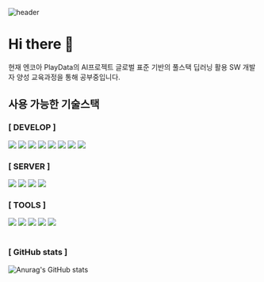 ![header](https://capsule-render.vercel.app/api?type=waving&color=auto&height=150&section=header&text=Moonletter_World!&fontSize=70&animation=fadeIn&fontAlignY=55)

# Hi there 👋
<p>현재 엔코아 PlayData의 AI프로젝트 글로벌 표준 기반의 풀스택 딥러닝 활용 SW 개발자 양성 교육과정을 통해 공부중입니다.</p>

<!--
**Moonletter/Moonletter** is a ✨ _special_ ✨ repository because its `README.md` (this file) appears on your GitHub profile.

Here are some ideas to get you started:

- 🔭 I’m currently working on ...
- 🌱 I’m currently learning ...
- 👯 I’m looking to collaborate on ...
- 🤔 I’m looking for help with ...
- 💬 Ask me about ...
- 📫 How to reach me: ...
- 😄 Pronouns: ...
- ⚡ Fun fact: ...
-->

<div>
  <h2>사용 가능한 기술스택</h2>
  <h3>[ DEVELOP ]</h3>
  <!-- html5 -->
  <img src="https://img.shields.io/badge/html5-E34F26?style=flat&logo=html5&logoColor=white"/>
  <!-- css3 -->
  <img src="https://img.shields.io/badge/css3-1572B6?style=flat&logo=css3&logoColor=white"/>
  <!-- javascript -->
  <img src="https://img.shields.io/badge/javascript-F7DF1E?style=flat&logo=javascript&logoColor=black"/>

  <!-- django -->
  <img src="https://img.shields.io/badge/django-092E20?style=flat&logo=django&logoColor=white"/>

  <!-- python -->
  <img src="https://img.shields.io/badge/python-3776AB?style=flat&logo=python&logoColor=white"/>
  <!-- pytorch -->
  <img src="https://img.shields.io/badge/pytorch-EE4C2C?style=flat&logo=pytorch&logoColor=white"/>
  <!-- pandas -->
  <img src="https://img.shields.io/badge/pandas-150458?style=flat&logo=pandas&logoColor=white"/>
  <!-- hugging face -->
  <img src="https://img.shields.io/badge/hugging_face-FCC326?style=flat"/>

  <h3>[ SERVER ]</h3>
  <!-- docker -->
  <img src="https://img.shields.io/badge/docker-2496ED?style=flat&logo=docker&logoColor=white"/>
  <!-- oracle cloud -->
  <img src="https://img.shields.io/badge/oraclecloud-F80000?style=flat&logo=oracle&logoColor=white"/>
  <!-- mysql -->
  <img src="https://img.shields.io/badge/mysql-4479A1?style=flat&logo=mysql&logoColor=white"/>
  <!-- airflow -->
  <img src="https://img.shields.io/badge/apacheairflow-017CEE?style=flat&logo=apacheairflow&logoColor=white"/>
  
  <h3>[ TOOLS ]</h3>
  <!-- github -->
  <a href="https://github.com/Moonletter"><img src="https://img.shields.io/badge/github-181717?style=flat&logo=github&logoColor=white"/></a>
  <!-- git -->
  <img src="https://img.shields.io/badge/git-F05032?style=flat&logo=git&logoColor=white"/>
  <!-- notion -->
  <a href="https://www.notion.so/23_-_-_-d9ee594fada44c2eb66d6a94b2575be1?pvs=4"><img src="https://img.shields.io/badge/notion-000000?style=flat&logo=notion&logoColor=white"/></a>
  <!-- discode -->
  <img src="https://img.shields.io/badge/discord-5865F2?style=flat&logo=discord&logoColor=white"/>
  <!-- slack -->
  <img src="https://img.shields.io/badge/slack-4A154B?style=flat&logo=slack&logoColor=white"/>
</div>

</br>
<h3>[ GitHub stats ]</h3>

![Anurag's GitHub stats](https://github-readme-stats.vercel.app/api?username=MoonletterID&show_icons=true&theme=github_dark)
